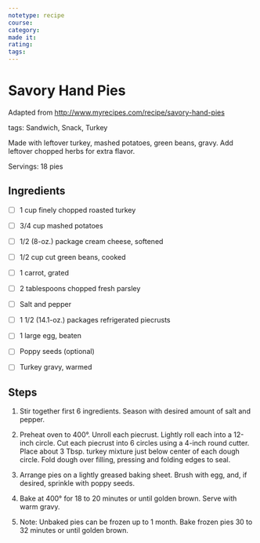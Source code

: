 ```yaml
---
notetype: recipe
course:
category:
made it:
rating:
tags:
---
```

# Savory Hand Pies

Adapted from http://www.myrecipes.com/recipe/savory-hand-pies

tags: Sandwich, Snack, Turkey

Made with leftover turkey, mashed potatoes, green beans, gravy. Add leftover chopped herbs for extra flavor.

Servings: 18 pies

## Ingredients
- [ ] 1 cup finely chopped roasted turkey- [ ] 3/4 cup mashed potatoes- [ ] 1/2 (8-oz.) package cream cheese, softened- [ ] 1/2 cup cut green beans, cooked- [ ] 1 carrot, grated- [ ] 2 tablespoons chopped fresh parsley- [ ] Salt and pepper- [ ] 1 1/2 (14.1-oz.) packages refrigerated piecrusts- [ ] 1 large egg, beaten- [ ] Poppy seeds (optional)- [ ] Turkey gravy, warmed

## Steps
1) Stir together first 6 ingredients. Season with desired amount of salt and pepper.

2) Preheat oven to 400°. Unroll each piecrust. Lightly roll each into a 12-inch circle. Cut each piecrust into 6 circles using a 4-inch round cutter. Place about 3 Tbsp. turkey mixture just below center of each dough circle. Fold dough over filling, pressing and folding edges to seal.

3) Arrange pies on a lightly greased baking sheet. Brush with egg, and, if desired, sprinkle with poppy seeds.

4) Bake at 400° for 18 to 20 minutes or until golden brown. Serve with warm gravy.

5) Note: Unbaked pies can be frozen up to 1 month. Bake frozen pies 30 to 32 minutes or until golden brown.

